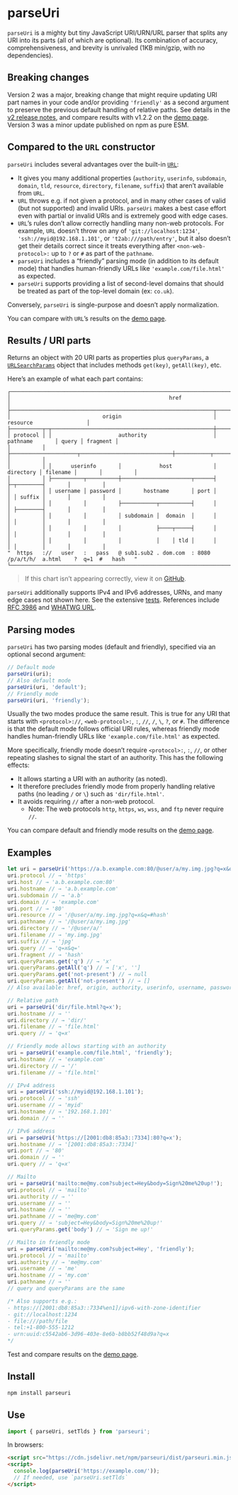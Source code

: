 # parseUri

`parseUri` is a mighty but tiny JavaScript URI/URN/URL parser that splits any URI into its parts (all of which are optional). Its combination of accuracy, comprehensiveness, and brevity is unrivaled (1KB min/gzip, with no dependencies).

## Breaking changes

Version 2 was a major, breaking change that might require updating URI part names in your code and/or providing `'friendly'` as a second argument to preserve the previous default handling of relative paths. See details in the [v2 release notes](https://github.com/slevithan/parseuri/releases/tag/v2.0.0), and compare results with v1.2.2 on the [demo page](https://slevithan.github.io/parseuri/demo/?compareV1=true&friendlyMode=true). Version 3 was a minor update published on npm as pure ESM.

## Compared to the `URL` constructor

`parseUri` includes several advantages over the built-in [`URL`](https://developer.mozilla.org/en-US/docs/Web/API/URL):

* It gives you many additional properties (`authority`, `userinfo`, `subdomain`, `domain`, `tld`, `resource`, `directory`, `filename`, `suffix`) that aren’t available from `URL`.
* `URL` throws e.g. if not given a protocol, and in many other cases of valid (but not supported) and invalid URIs. `parseUri` makes a best case effort even with partial or invalid URIs and is extremely good with edge cases.
* `URL`’s rules don’t allow correctly handling many non-web protocols. For example, `URL` doesn’t throw on any of `'git://localhost:1234'`, `'ssh://myid@192.168.1.101'`, or `'t2ab:///path/entry'`, but it also doesn’t get their details correct since it treats everything after `<non-web-protocol>:` up to `?` or `#` as part of the `pathname`.
* `parseUri` includes a “friendly” parsing mode (in addition to its default mode) that handles human-friendly URLs like `'example.com/file.html'` as expected.
* `parseUri` supports providing a list of second-level domains that should be treated as part of the top-level domain (ex: `co.uk`).

Conversely, `parseUri` is single-purpose and doesn’t apply normalization.

You can compare with `URL`’s results on the [demo page](https://slevithan.github.io/parseuri/demo/?urlStandard=true).

## Results / URI parts

Returns an object with 20 URI parts as properties plus `queryParams`, a [`URLSearchParams`](https://developer.mozilla.org/en-US/docs/Web/API/URLSearchParams) object that includes methods `get(key)`, `getAll(key)`, etc.

Here’s an example of what each part contains:

```text
┌──────────────────────────────────────────────────────────────────────────────────────────────────────────┐
│                                                  href                                                    │
├────────────────────────────────────────────────────────────────┬─────────────────────────────────────────┤
│                             origin                             │                resource                 │
├──────────┬─┬───────────────────────────────────────────────────┼──────────────────────┬───────┬──────────┤
│ protocol │ │                     authority                     │       pathname       │ query │ fragment │
│          │ ├─────────────────────┬─────────────────────────────┼───────────┬──────────┤       │          │
│          │ │      userinfo       │            host             │ directory │ filename │       │          │
│          │ ├──────────┬──────────┼──────────────────────┬──────┤           ├─┬────────┤       │          │
│          │ │ username │ password │       hostname       │ port │           │ │ suffix │       │          │
│          │ │          │          ├───────────┬──────────┤      │           │ ├────────┤       │          │
│          │ │          │          │ subdomain │  domain  │      │           │ │        │       │          │
│          │ │          │          │           ├────┬─────┤      │           │ │        │       │          │
│          │ │          │          │           │    │ tld │      │           │ │        │       │          │
"  https   ://   user   :   pass   @ sub1.sub2 . dom.com  : 8080   /p/a/t/h/  a.html    ?  q=1  #   hash   "
└──────────────────────────────────────────────────────────────────────────────────────────────────────────┘
```

> If this chart isn’t appearing correctly, view it on [GitHub](https://github.com/slevithan/parseuri/blob/main/README.md#results--uri-parts).

`parseUri` additionally supports IPv4 and IPv6 addresses, URNs, and many edge cases not shown here. See the extensive [tests](https://slevithan.github.io/parseuri/spec/). References include [RFC 3986](https://datatracker.ietf.org/doc/html/rfc3986) and [WHATWG URL](https://url.spec.whatwg.org/).

## Parsing modes

`parseUri` has two parsing modes (default and friendly), specified via an optional second argument:

```js
// Default mode
parseUri(uri);
// Also default mode
parseUri(uri, 'default');
// Friendly mode
parseUri(uri, 'friendly');
```

Usually the two modes produce the same result. This is true for any URI that starts with `<protocol>://`, `<web-protocol>:`, `:`, `//`, `/`, `\`, `?`, or `#`. The difference is that the default mode follows official URI rules, whereas friendly mode handles human-friendly URLs like `'example.com/file.html'` as expected.

More specifically, friendly mode doesn’t require `<protocol>:`, `:`, `//`, or other repeating slashes to signal the start of an authority. This has the following effects:

- It allows starting a URI with an authority (as noted).
- It therefore precludes friendly mode from properly handling relative paths (no leading `/` or `\`) such as `'dir/file.html'`.
- It avoids requiring `//` after a non-web protocol.
  - Note: The web protocols `http`, `https`, `ws`, `wss`, and `ftp` never require `//`.

You can compare default and friendly mode results on the [demo page](https://slevithan.github.io/parseuri/demo/?friendlyMode=true).

## Examples

```js
let uri = parseUri('https://a.b.example.com:80/@user/a/my.img.jpg?q=x&q=#hash');
uri.protocol // → 'https'
uri.host // → 'a.b.example.com:80'
uri.hostname // → 'a.b.example.com'
uri.subdomain // → 'a.b'
uri.domain // → 'example.com'
uri.port // → '80'
uri.resource // → '/@user/a/my.img.jpg?q=x&q=#hash'
uri.pathname // → '/@user/a/my.img.jpg'
uri.directory // → '/@user/a/'
uri.filename // → 'my.img.jpg'
uri.suffix // → 'jpg'
uri.query // → 'q=x&q='
uri.fragment // → 'hash'
uri.queryParams.get('q') // → 'x'
uri.queryParams.getAll('q') // → ['x', '']
uri.queryParams.get('not-present') // → null
uri.queryParams.getAll('not-present') // → []
// Also available: href, origin, authority, userinfo, username, password, tld

// Relative path
uri = parseUri('dir/file.html?q=x');
uri.hostname // → ''
uri.directory // → 'dir/'
uri.filename // → 'file.html'
uri.query // → 'q=x'

// Friendly mode allows starting with an authority
uri = parseUri('example.com/file.html', 'friendly');
uri.hostname // → 'example.com'
uri.directory // → '/'
uri.filename // → 'file.html'

// IPv4 address
uri = parseUri('ssh://myid@192.168.1.101');
uri.protocol // → 'ssh'
uri.username // → 'myid'
uri.hostname // → '192.168.1.101'
uri.domain // → ''

// IPv6 address
uri = parseUri('https://[2001:db8:85a3::7334]:80?q=x');
uri.hostname // → '[2001:db8:85a3::7334]'
uri.port // → '80'
uri.domain // → ''
uri.query // → 'q=x'

// Mailto
uri = parseUri('mailto:me@my.com?subject=Hey&body=Sign%20me%20up!');
uri.protocol // → 'mailto'
uri.authority // → ''
uri.username // → ''
uri.hostname // → ''
uri.pathname // → 'me@my.com'
uri.query // → 'subject=Hey&body=Sign%20me%20up!'
uri.queryParams.get('body') // → 'Sign me up!'

// Mailto in friendly mode
uri = parseUri('mailto:me@my.com?subject=Hey', 'friendly');
uri.protocol // → 'mailto'
uri.authority // → 'me@my.com'
uri.username // → 'me'
uri.hostname // → 'my.com'
uri.pathname // → ''
// query and queryParams are the same

/* Also supports e.g.:
- https://[2001:db8:85a3::7334%en1]/ipv6-with-zone-identifier
- git://localhost:1234
- file:///path/file
- tel:+1-800-555-1212
- urn:uuid:c5542ab6-3d96-403e-8e6b-b8bb52f48d9a?q=x
*/
```

Test and compare results on the [demo page](https://slevithan.github.io/parseuri/demo/).

## Install

```bash
npm install parseuri
```

## Use

```js
import { parseUri, setTlds } from 'parseuri';
```

In browsers:

```html
<script src="https://cdn.jsdelivr.net/npm/parseuri/dist/parseuri.min.js"></script>
<script>
  console.log(parseUri('https://example.com/'));
  // If needed, use `parseUri.setTlds`
</script>
```
